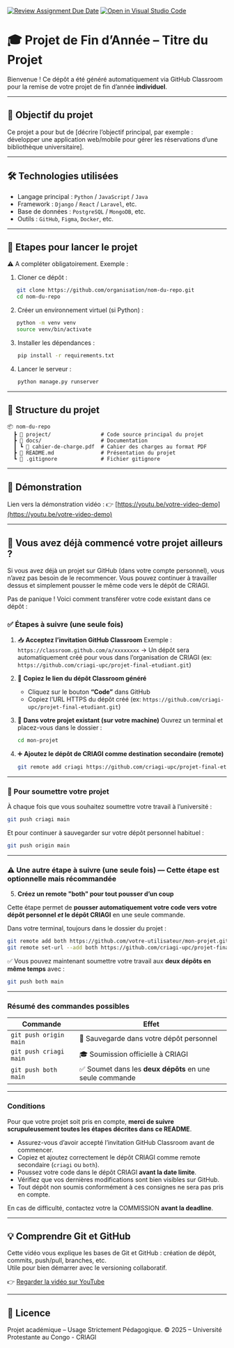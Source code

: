 [![Review Assignment Due Date](https://classroom.github.com/assets/deadline-readme-button-22041afd0340ce965d47ae6ef1cefeee28c7c493a6346c4f15d667ab976d596c.svg)](https://classroom.github.com/a/7hzke9so)
[![Open in Visual Studio Code](https://classroom.github.com/assets/open-in-vscode-2e0aaae1b6195c2367325f4f02e2d04e9abb55f0b24a779b69b11b9e10269abc.svg)](https://classroom.github.com/online_ide?assignment_repo_id=19829565&assignment_repo_type=AssignmentRepo)
# 🎓 Projet de Fin d’Année – Titre du Projet

Bienvenue ! Ce dépôt a été généré automatiquement via GitHub Classroom pour la remise de votre projet de fin d’année **individuel**.

---

## 📌 Objectif du projet

Ce projet a pour but de [décrire l’objectif principal, par exemple : développer une application web/mobile pour gérer les réservations d’une bibliothèque universitaire].

---

## 🛠️ Technologies utilisées

- Langage principal : `Python` / `JavaScript` / `Java`
- Framework : `Django` / `React` / `Laravel`, etc.
- Base de données : `PostgreSQL` / `MongoDB`, etc.
- Outils : `GitHub`, `Figma`, `Docker`, etc.

---

## 🚀 Etapes pour lancer le projet

⚠️ A compléter obligatoirement. Exemple : 

1. Cloner ce dépôt :

```bash
   git clone https://github.com/organisation/nom-du-repo.git
   cd nom-du-repo
````

2. Créer un environnement virtuel (si Python) :

```bash
   python -m venv venv
   source venv/bin/activate
   ```
3. Installer les dépendances :

   ```bash
   pip install -r requirements.txt
   ```
4. Lancer le serveur :

   ```bash
   python manage.py runserver
   ```

---

## 📁 Structure du projet

```
📦 nom-du-repo
  ┣ 📂 project/                # Code source principal du projet
  ┣ 📂 docs/                   # Documentation
  ┃ ┗ 📄 cahier-de-charge.pdf  # Cahier des charges au format PDF
  ┣ 📄 README.md               # Présentation du projet
  ┗ 📄 .gitignore              # Fichier gitignore
```

---



## 🎥 Démonstration

Lien vers la démonstration vidéo :
👉 [https://youtu.be/votre-video-demo](https://youtu.be/votre-video-demo)



---



## 🔁 Vous avez déjà commencé votre projet ailleurs ?

Si vous avez déjà un projet sur GitHub (dans votre compte personnel), vous n’avez pas besoin de le recommencer.
Vous pouvez continuer à travailler dessus et simplement pousser le même code vers le dépôt de CRIAGI.

Pas de panique ! Voici comment transférer votre code existant dans ce dépôt :

### ✅ Étapes à suivre (une seule fois)

1. 📥 **Acceptez l’invitation GitHub Classroom**
   Exemple :
   `https://classroom.github.com/a/xxxxxxxx`
   → Un dépôt sera automatiquement créé pour vous dans l’organisation de CRIAGI (ex: `https://github.com/criagi-upc/projet-final-etudiant.git`)

2. 🔗 **Copiez le lien du dépôt Classroom généré**

   * Cliquez sur le bouton **“Code”** dans GitHub
   * Copiez l’URL HTTPS du dépôt créé (ex: `https://github.com/criagi-upc/projet-final-etudiant.git`)

3. 🧠 **Dans votre projet existant (sur votre machine)**
   Ouvrez un terminal et placez-vous dans le dossier :

   ```bash
   cd mon-projet
   ```

4. ➕ **Ajoutez le dépôt de CRIAGI comme destination secondaire (remote)**

   ```bash
   git remote add criagi https://github.com/criagi-upc/projet-final-etudiant.git
   ```

---

### 🚀 Pour soumettre votre projet

À chaque fois que vous souhaitez soumettre votre travail à l’université :

```bash
git push criagi main
```

Et pour continuer à sauvegarder sur votre dépôt personnel habituel :

```bash
git push origin main
```

---



### ⚠️ Une autre étape à suivre (une seule fois) — Cette étape est optionnelle mais récommandée

5. **Créez un remote "both" pour tout pousser d’un coup**

Cette étape permet de **pousser automatiquement votre code vers votre dépôt personnel *et* le dépôt CRIAGI** en une seule commande.

Dans votre terminal, toujours dans le dossier du projet :

```bash
git remote add both https://github.com/votre-utilisateur/mon-projet.git
git remote set-url --add both https://github.com/criagi-upc/projet-final-etudiant.git
```

✅ Vous pouvez maintenant soumettre votre travail aux **deux dépôts en même temps** avec :

```bash
git push both main
```


---

### Résumé des commandes possibles

| Commande               | Effet                                                   |
| ---------------------- | ------------------------------------------------------- |
| `git push origin main` | 🔐 Sauvegarde dans votre dépôt personnel                |
| `git push criagi main` | 🎓 Soumission officielle à CRIAGI                       |
| `git push both main`   | ✅ Soumet dans les **deux dépôts** en une seule commande |


--- 


### Conditions 

Pour que votre projet soit pris en compte, **merci de suivre scrupuleusement toutes les étapes décrites dans ce README**.

* Assurez-vous d’avoir accepté l’invitation GitHub Classroom avant de commencer.
* Copiez et ajoutez correctement le dépôt CRIAGI comme remote secondaire (`criagi` ou `both`).
* Poussez votre code dans le dépôt CRIAGI **avant la date limite**.
* Vérifiez que vos dernières modifications sont bien visibles sur GitHub.
* Tout dépôt non soumis conformément à ces consignes ne sera pas pris en compte.

En cas de difficulté, contactez votre la COMMISSION **avant la deadline**.


---


## 💡 Comprendre Git et GitHub

Cette vidéo vous explique les bases de Git et GitHub : création de dépôt, commits, push/pull, branches, etc.  
Utile pour bien démarrer avec le versioning collaboratif.

👉 [Regarder la vidéo sur YouTube](https://www.youtube.com/watch?v=V6Zo68uQPqE)

---
## 📄 Licence

Projet académique – Usage Strictement Pédagogique.
© 2025 – Université Protestante au Congo - CRIAGI

